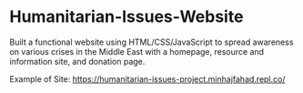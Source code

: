 # Humanitarian-Issues-Website
Built a functional website using HTML/CSS/JavaScript to spread awareness on various crises in the Middle East with a homepage, resource and information site, and donation page.

Example of Site: https://humanitarian-issues-project.minhajfahad.repl.co/
